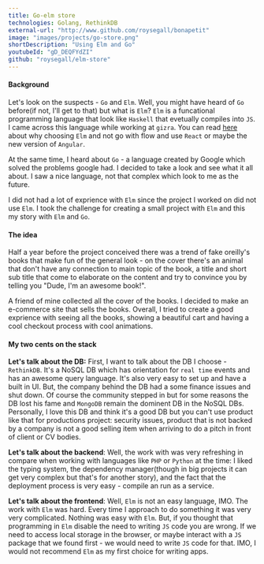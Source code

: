 ```yaml
---
title: Go-elm store
technologies: Golang, RethinkDB
external-url: "http://www.github.com/roysegall/bonapetit"
image: "images/projects/go-store.png"
shortDescription: "Using Elm and Go"
youtubeId: "gD_DEQFYdZI"
github: "roysegall/elm-store"
---
```


#### Background
Let's look on the suspects - `Go` and `Elm`. Well, you might have heard of `Go` before(if not, I'll get to that) but 
what is `Elm`? `Elm` is a funcational programming language that look like `Haskell` that evetually compiles into `JS`.
I came across this language while working at `gizra`. You can read [here](https://www.gizra.com/content/elmlang-headless-drupal/)
about why choosing `Elm` and not go with flow and use `React` or maybe the new version of `Angular`.

At the same time, I heard about `Go` - a language created by Google which solved the problems google had. I decided to 
take a look and see what it all about. I saw a nice language, not that complex which look to me as the future.

I did not had a lot of exprience with `Elm` since the project I worked on did not use `Elm`. I took the challenge for 
creating a small project with `Elm` and this my story with `Elm` and `Go`.

#### The idea
Half a year before the project conceived there was a trend of fake oreilly's books that make fun of the general look -
on the cover there's an animal that don't have any connection to main topic of the book, a title and short sub title
that come to elaborate on the content and try to convince you by telling you "Dude, I'm an awesome book!".

A friend of mine collected all the cover of the books. I decided to make an e-commerce site that sells the books. 
Overall, I tried to create a good exprience with seeing all the books, showing a beautiful cart and having a cool 
checkout process with cool animations.

#### My two cents on the stack
**Let's talk about the DB:** First, I want to talk about the DB I choose - `RethinkDB`. It's a NoSQL DB which has 
orientation for `real time` events and has an awesome query language. It's also very easy to set up and have a built in 
UI. But, the company behind the DB had a some finance issues and shut down. Of course the community stepped in but for 
some reasons the DB lost his fame and `MongoDB` remain the dominent DB in the NoSQL DBs. Personally, I love this DB and 
think it's a good DB but you can't use product like that for productions project: security issues, product that is not 
backed by a company is not a good selling item when arriving to do a pitch in front of client or CV bodies.

**Let's talk about the backend**: Well, the work with was very refreshing in compare when working with languages like 
`PHP` or `Python` at the time: I liked the typing system, the dependency manager(though in big projects it can get very 
complex but that's for another story), and the fact that the deployment process is very easy - compile an run as a 
service.

**Let's talk about the frontend**: Well, `Elm` is not an easy language, IMO. The work with `Elm` was hard. Every time I
approach to do something it was very very complicated. Nothing was easy with `Elm`. But, if you thought that programming
in `Elm` disable the need to writing `JS` code you are wrong. If we need to access local storage in the browser, or 
maybe interact with a `JS` package that we found first - we would need to write `JS` code for that. IMO, I would not 
recommend `Elm` as my first choice for writing apps.
